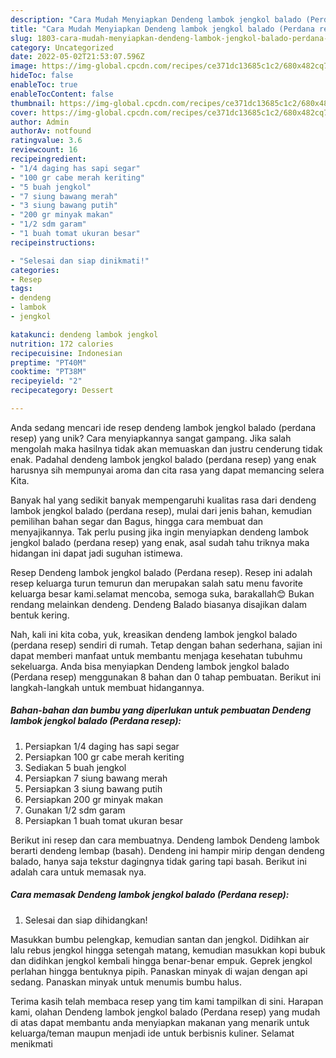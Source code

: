 ```yaml
---
description: "Cara Mudah Menyiapkan Dendeng lambok jengkol balado (Perdana resep) yang Enak"
title: "Cara Mudah Menyiapkan Dendeng lambok jengkol balado (Perdana resep) yang Enak"
slug: 1803-cara-mudah-menyiapkan-dendeng-lambok-jengkol-balado-perdana-resep-yang-enak
category: Uncategorized
date: 2022-05-02T21:53:07.596Z
image: https://img-global.cpcdn.com/recipes/ce371dc13685c1c2/680x482cq70/dendeng-lambok-jengkol-balado-perdana-resep-foto-resep-utama.jpg
hideToc: false
enableToc: true
enableTocContent: false
thumbnail: https://img-global.cpcdn.com/recipes/ce371dc13685c1c2/680x482cq70/dendeng-lambok-jengkol-balado-perdana-resep-foto-resep-utama.jpg
cover: https://img-global.cpcdn.com/recipes/ce371dc13685c1c2/680x482cq70/dendeng-lambok-jengkol-balado-perdana-resep-foto-resep-utama.jpg
author: Admin
authorAv: notfound
ratingvalue: 3.6
reviewcount: 16
recipeingredient:
- "1/4 daging has sapi segar"
- "100 gr cabe merah keriting"
- "5 buah jengkol"
- "7 siung bawang merah"
- "3 siung bawang putih"
- "200 gr minyak makan"
- "1/2 sdm garam"
- "1 buah tomat ukuran besar"
recipeinstructions:

- "Selesai dan siap dinikmati!"
categories:
- Resep
tags:
- dendeng
- lambok
- jengkol

katakunci: dendeng lambok jengkol 
nutrition: 172 calories
recipecuisine: Indonesian
preptime: "PT40M"
cooktime: "PT38M"
recipeyield: "2"
recipecategory: Dessert

---
```





Anda sedang mencari ide resep dendeng lambok jengkol balado (perdana resep) yang unik? Cara menyiapkannya sangat gampang. Jika salah mengolah maka hasilnya tidak akan memuaskan dan justru cenderung tidak enak. Padahal dendeng lambok jengkol balado (perdana resep) yang enak harusnya sih mempunyai aroma dan cita rasa yang dapat memancing selera Kita.





Banyak hal yang sedikit banyak mempengaruhi kualitas rasa dari dendeng lambok jengkol balado (perdana resep), mulai dari jenis bahan, kemudian pemilihan bahan segar dan Bagus, hingga cara membuat dan menyajikannya. Tak perlu pusing jika ingin menyiapkan dendeng lambok jengkol balado (perdana resep) yang enak,      asal sudah tahu triknya maka hidangan ini dapat jadi suguhan istimewa.














Resep Dendeng lambok jengkol balado (Perdana resep). Resep ini adalah resep keluarga turun temurun dan merupakan salah satu menu favorite keluarga besar kami.selamat mencoba, semoga suka, barakallah😊 Bukan rendang melainkan dendeng. Dendeng Balado biasanya disajikan dalam bentuk kering.






Nah, kali ini kita coba, yuk, kreasikan dendeng lambok jengkol balado (perdana resep) sendiri di rumah. Tetap dengan bahan sederhana, sajian ini dapat memberi manfaat untuk membantu menjaga kesehatan tubuhmu sekeluarga. Anda bisa menyiapkan Dendeng lambok jengkol balado (Perdana resep) menggunakan 8 bahan dan 0 tahap pembuatan. Berikut ini langkah-langkah untuk membuat hidangannya.

<!--inarticleads1-->

##### Bahan-bahan dan bumbu yang diperlukan untuk pembuatan Dendeng lambok jengkol balado (Perdana resep):

1. Persiapkan 1/4 daging has sapi segar
1. Persiapkan 100 gr cabe merah keriting
1. Sediakan 5 buah jengkol
1. Persiapkan 7 siung bawang merah
1. Persiapkan 3 siung bawang putih
1. Persiapkan 200 gr minyak makan
1. Gunakan 1/2 sdm garam
1. Persiapkan 1 buah tomat ukuran besar


Berikut ini resep dan cara membuatnya. Dendeng lambok Dendeng lambok berarti dendeng lembap (basah). Dendeng ini hampir mirip dengan dendeng balado, hanya saja tekstur dagingnya tidak garing tapi basah. Berikut ini adalah cara untuk memasak nya. 

<!--inarticleads2-->

##### Cara memasak Dendeng lambok jengkol balado (Perdana resep):


1. Selesai dan siap dihidangkan!

Masukkan bumbu pelengkap, kemudian santan dan jengkol. Didihkan air lalu rebus jengkol hingga setengah matang, kemudian masukkan kopi bubuk dan didihkan jengkol kembali hingga benar-benar empuk. Geprek jengkol perlahan hingga bentuknya pipih. Panaskan minyak di wajan dengan api sedang. Panaskan minyak untuk menumis bumbu halus. 

Terima kasih telah membaca resep yang tim kami tampilkan di sini. Harapan kami, olahan Dendeng lambok jengkol balado (Perdana resep) yang mudah di atas dapat membantu anda menyiapkan makanan yang menarik untuk keluarga/teman maupun menjadi ide untuk berbisnis kuliner. Selamat menikmati
